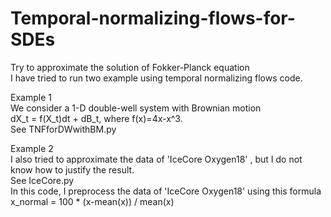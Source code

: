 # Temporal-normalizing-flows-for-SDEs
Try to approximate the solution of Fokker-Planck equation  
I have tried to run two example using temporal normalizing flows code.  

Example 1  
We consider a 1-D double-well system with Brownian motion  
dX_t = f(X_t)dt + dB_t, where f(x)=4x-x^3.  
See TNFforDWwithBM.py  


Example 2  
I also tried to approximate the data of 'IceCore Oxygen18' , but I do not know how to justify the result.   
See IceCore.py    
In this code, I preprocess the data of 'IceCore Oxygen18' using this formula  
x_normal = 100 * (x-mean(x)) / mean(x)  
